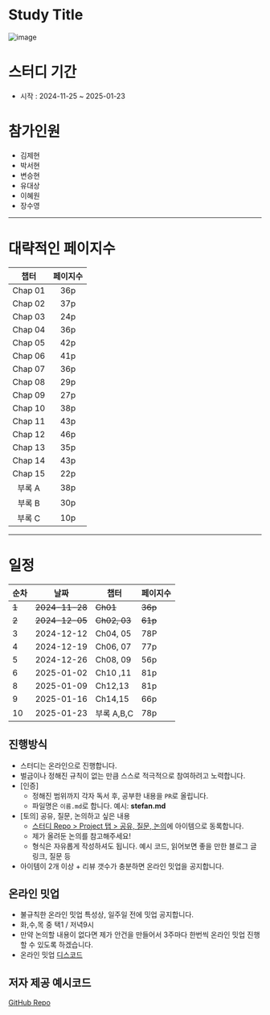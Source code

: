 # Study Title

![image](https://github.com/user-attachments/assets/b9fd40f3-bd7a-442d-94e1-8db43daa5c5f)

# 스터디 기간

- 시작 : 2024-11-25 ~ 2025-01-23

# 참가인원

- 김제현
- 박서현
- 변승현
- 유대상
- 이혜원
- 장수영

---

# 대략적인 페이지수

|  챕터   | 페이지수 |
| :-----: | :------: |
| Chap 01 |   36p    |
| Chap 02 |   37p    |
| Chap 03 |   24p    |
| Chap 04 |   36p    |
| Chap 05 |   42p    |
| Chap 06 |   41p    |
| Chap 07 |   36p    |
| Chap 08 |   29p    |
| Chap 09 |   27p    |
| Chap 10 |   38p    |
| Chap 11 |   43p    |
| Chap 12 |   46p    |
| Chap 13 |   35p    |
| Chap 14 |   43p    |
| Chap 15 |   22p    |
| 부록 A  |   38p    |
| 부록 B  |   30p    |
| 부록 C  |   10p    |

---

# 일정

| 순차  | 날짜           | 챕터         | 페이지수 |
| ----- | -------------- | ------------ | -------- |
| ~~1~~ | ~~2024-11-28~~ | ~~Ch01~~     | ~~36p~~  |
| ~~2~~ | ~~2024-12-05~~ | ~~Ch02, 03~~ | ~~61p~~  |
| 3     | 2024-12-12     | Ch04, 05     | 78P      |
| 4     | 2024-12-19     | Ch06, 07     | 77p      |
| 5     | 2024-12-26     | Ch08, 09     | 56p      |
| 6     | 2025-01-02     | Ch10 ,11     | 81p      |
| 8     | 2025-01-09     | Ch12,13      | 81p      |
| 9     | 2025-01-16     | Ch14,15      | 66p      |
| 10    | 2025-01-23     | 부록 A,B,C   | 78p      |

## 진행방식

- 스터디는 온라인으로 진행합니다.
- 벌금이나 정해진 규칙이 없는 만큼 스스로 적극적으로 참여하려고 노력합니다.
- [인증]
  - 정해진 범위까지 각자 독서 후, 공부한 내용을 `PR`로 올립니다.
  - 파일명은 `이름.md`로 합니다. 예시: **stefan.md**
- [토의] 공유, 질문, 논의하고 싶은 내용
  - [스터디 Repo > Project 탭 > 공유, 질문, 논의](https://github.com/orgs/Zero-ToHero/projects/1/views/1)에 아이템으로 동록합니다.
  - 제가 올려둔 논의를 참고해주세요!
  - 형식은 자유롭게 작성하셔도 됩니다. 예시 코드, 읽어보면 좋을 만한 블로그 글 링크, 질문 등
- 아이템이 2개 이상 + 리뷰 갯수가 충분하면 온라인 밋업을 공지합니다.

## 온라인 밋업

- 불규칙한 온라인 밋업 특성상, 일주일 전에 밋업 공지합니다.
- 화,수,목 중 택1 / 저녁9시
- 만약 논의할 내용이 없다면 제가 안건을 만들어서 3주마다 한번씩 온라인 밋업 진행할 수 있도록 하겠습니다.
- 온라인 밋업 [디스코드](https://discord.gg/qYAnwduH)

## 저자 제공 예시코드

[GitHub Repo](https://github.com/eternity-oop/object)
